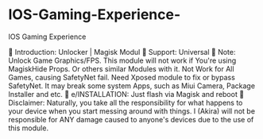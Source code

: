 # IOS-Gaming-Experience-
IOS Gaming Experience 

🔗 Introduction: Unlocker | Magisk Modul
🔗 Support: Universal
🔗 Note: Unlock Game Graphics/FPS. This module will not work if You're using MagiskHide Props. Or others similar Modules with it. Not Work for All Games, causing SafetyNet fail. Need Xposed module to fix or bypass SafetyNet. It may break some system Apps, such as Miui Camera, Package Installer and etc.
🦑 e/INSTALLATION: Just flash via Magisk and reboot
🫣 Disclaimer: Naturally, you take all the responsibility for what happens to your device when you start messing around with things. I (Akira) will not be responsible for ANY damage caused to anyone's devices due to the use of this module.
